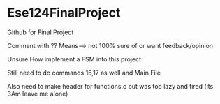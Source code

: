 # Ese124FinalProject	
Github for Final Project

Comment with ?? Means--> not 100% sure of or want feedback/opinion
	
Unsure How implement a FSM into this project	
	
Still need to do commands 16,17 as well and Main File
	
Also need to make header for functions.c but was too lazy and tired (its 3Am leave me alone)
